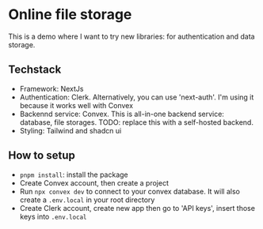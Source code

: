 # Online file storage

This is a demo where I want to try new libraries:  for authentication and data storage.

## Techstack

- Framework: NextJs
- Authentication: Clerk. Alternatively, you can use 'next-auth'. I'm using it because it works well with Convex
- Backennd service: Convex. This is all-in-one backend service: database, file storages. TODO: replace this with a self-hosted backend.
- Styling: Tailwind and shadcn ui

## How to setup

- `pnpm install`: install the package
- Create Convex account, then create a project
- Run `npx convex dev` to connect to your convex database. It will also create a `.env.local` in your root directory
- Create Clerk account, create new app then go to 'API keys', insert those keys into `.env.local`

